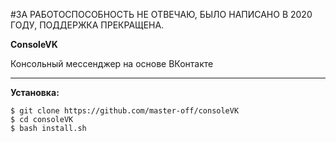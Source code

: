 #ЗА РАБОТОСПОСОБНОСТЬ НЕ ОТВЕЧАЮ, БЫЛО НАПИСАНО В 2020 ГОДУ, ПОДДЕРЖКА ПРЕКРАЩЕНА.


**ConsoleVK**

Консольный мессенджер на основе ВКонтакте
*** 

**Установка:**
```shell
$ git clone https://github.com/master-off/consoleVK
$ cd consoleVK
$ bash install.sh
```
